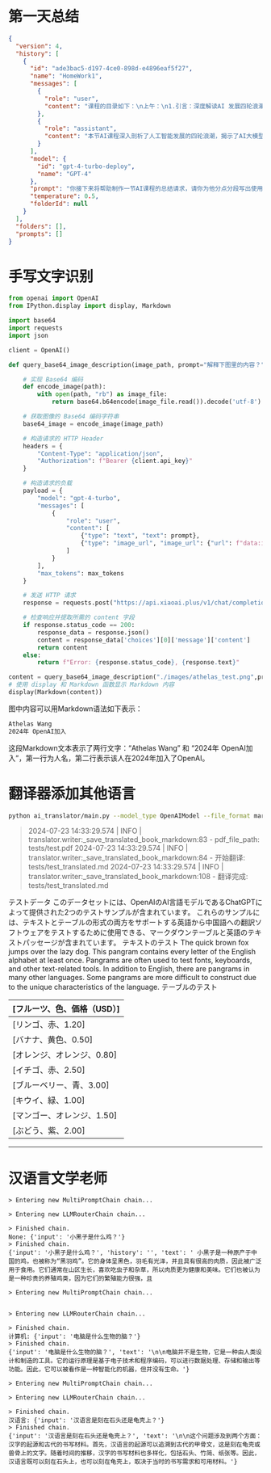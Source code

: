 # 第一天总结

```json
{
  "version": 4,
  "history": [
    {
      "id": "ade3bac5-d197-4ce0-898d-e4896eaf5f27",
      "name": "HomeWork1",
      "messages": [
        {
          "role": "user",
          "content": "课程的目录如下：\n上午：\n1.引言：深度解读AI 发展四轮浪潮\n2.AI 大模型技术四阶技术总览\n\t• 提示工程（Prompt Engineering）\n\t• AI智能体（Agents）\n\t• 大模型微调（Fine-tuning）\n\t• 预训练技术（Pre-training）\n3.生成式人工智能前沿研究\n\t• OpenAIGPTs 与Assistants API 介绍\n\t• Google Gemini 大模型介绍\n\t• AI大模型技术未来发展趋势与挑战\n4.AI大模型创投与应用案例研究\n\n下午：\n1.初探大模型:起源与发展\n\t• 预热篇:解码注意力机制(Attention) \n\t• 变革里程碑:Transformer的崛起\n\t• 走向不同:GPT与Bert的选择\n2.GPT 模型家族:从始至今\n\t• 从GPT-1到GPT-3.5: 一路的⻛云变幻\n\t• ChatGPT: 赢在哪里\n\t• GPT-4: 一个新的开始\n3.提示学习(Prompt Learning) \n\t• 思维链(Chain-of-Thought, CoT): 开山之作\n\t• 自洽性(Self-Consistency): 多路径推理\n\t• 思维树(Tree-of-Thoughts, ToT): 续写佳话\n4.基于GPT 的提示工程最佳实践\n5.Playground Chat: 实践 GPT 大模型提示工程"
        },
        {
          "role": "assistant",
          "content": "本节AI课程深入剖析了人工智能发展的四轮浪潮，揭示了AI大模型技术的核心组成部分，包括提示工程、AI智能体、模型微调和预训练技术。课程还探讨了生成式AI的最新研究进展，包括OpenAI的GPTs和Assistants API，Google的Gemini大模型，以及AI大模型技术面临的未来趋势和挑战。此外，还涉及了AI大模型在创投和应用案例中的实际运用。\n\n下午部分重点介绍了大模型的起源与发展，包括注意力机制、Transformer架构的重要性，以及GPT和Bert两种不同路径的演进。GPT模型家族的发展历程和ChatGPT的成功要素，以及GPT-4的新起点也被详细讲解。进一步地，课程深入了解了提示学习，包括思维链、自洽性和思维树等概念。最后，通过基于GPT的提示工程最佳实践和Playground Chat实践活动，使学员能够将理论知识应用于实际操作中。"
        }
      ],
      "model": {
        "id": "gpt-4-turbo-deploy",
        "name": "GPT-4"
      },
      "prompt": "你接下来将帮助制作一节AI课程的总结请求，请你为他分点分段写出使用书面语言构成的总结，不要啰嗦，不要照抄，不要使用首先，其次等词语",
      "temperature": 0.5,
      "folderId": null
    }
  ],
  "folders": [],
  "prompts": []
}
```

# 手写文字识别
[](./openai_api/images/athelas_test.png)

```python
from openai import OpenAI
from IPython.display import display, Markdown

import base64
import requests
import json

client = OpenAI()

def query_base64_image_description(image_path, prompt="解释下图里的内容？", max_tokens=1000):

    # 实现 Base64 编码
    def encode_image(path):
        with open(path, "rb") as image_file:
            return base64.b64encode(image_file.read()).decode('utf-8')

    # 获取图像的 Base64 编码字符串
    base64_image = encode_image(image_path)

    # 构造请求的 HTTP Header
    headers = {
        "Content-Type": "application/json",
        "Authorization": f"Bearer {client.api_key}"
    }

    # 构造请求的负载
    payload = {
        "model": "gpt-4-turbo",
        "messages": [
            {
                "role": "user",
                "content": [
                    {"type": "text", "text": prompt},
                    {"type": "image_url", "image_url": {"url": f"data:image/jpeg;base64,{base64_image}"}}
                ]
            }
        ],
        "max_tokens": max_tokens
    }

    # 发送 HTTP 请求
    response = requests.post("https://api.xiaoai.plus/v1/chat/completions", headers=headers, json=payload)

    # 检查响应并提取所需的 content 字段
    if response.status_code == 200:
        response_data = response.json()
        content = response_data['choices'][0]['message']['content']
        return content
    else:
        return f"Error: {response.status_code}, {response.text}"

content = query_base64_image_description("./images/athelas_test.png",prompt="使用MarkDown解释下图里的内容？")
# 使用 display 和 Markdown 函数显示 Markdown 内容
display(Markdown(content))
```

图中内容可以用Markdown语法如下表示：

```markdown
Athelas Wang  
2024年 OpenAI加入
```

这段Markdown文本表示了两行文字：“Athelas Wang” 和 “2024年 OpenAI加入”，第一行为人名，第二行表示该人在2024年加入了OpenAI。

# 翻译器添加其他语言
```bash
python ai_translator/main.py --model_type OpenAIModel --file_format markdown --book tests/test.pdf --openai_model gpt-3.5-turbo --target_language 日文
```

> 2024-07-23 14:33:29.574 | INFO     | translator.writer:_save_translated_book_markdown:83 - pdf_file_path: tests/test.pdf
> 2024-07-23 14:33:29.574 | INFO     | translator.writer:_save_translated_book_markdown:84 - 开始翻译: tests/test_translated.md
> 2024-07-23 14:33:29.574 | INFO     | translator.writer:_save_translated_book_markdown:108 - 翻译完成: tests/test_translated.md

テストデータ
このデータセットには、OpenAIのAI言語モデルであるChatGPTによって提供された2つのテストサンプルが含まれています。
これらのサンプルには、テキストとテーブルの形式の両方をサポートする英語から中国語への翻訳ソフトウェアをテストするために使用できる、マークダウンテーブルと英語のテキストパッセージが含まれています。
テキストのテスト
The quick brown fox jumps over the lazy dog. This pangram contains every letter of the English
alphabet at least once. Pangrams are often used to test fonts, keyboards, and other text-related
tools. In addition to English, there are pangrams in many other languages. Some pangrams are more
difficult to construct due to the unique characteristics of the language.
テーブルのテスト

| [フルーツ、色、価格（USD）] |
| --- |
| [リンゴ、赤、1.20] |
| [バナナ、黄色、0.50] |
| [オレンジ、オレンジ、0.80] |
| [イチゴ、赤、2.50] |
| [ブルーベリー、青、3.00] |
| [キウイ、緑、1.00] |
| [マンゴー、オレンジ、1.50] |
| [ぶどう、紫、2.00] |

---

# 汉语言文学老师
```
> Entering new MultiPromptChain chain...

> Entering new LLMRouterChain chain...

> Finished chain.
None: {'input': '小黑子是什么鸡？'}
> Finished chain.
{'input': '小黑子是什么鸡？', 'history': '', 'text': ' 小黑子是一种原产于中国的鸡，也被称为“黑羽鸡”。它的身体呈黑色，羽毛有光泽，并且具有很高的肉质，因此被广泛用于食用。它们通常在山区生长，喜欢吃虫子和杂草，所以肉质更为健康和美味。它们也被认为是一种珍贵的养殖鸡类，因为它们的繁殖能力很强，且
```

```
> Entering new MultiPromptChain chain...


> Entering new LLMRouterChain chain...

> Finished chain.
计算机: {'input': '电脑是什么生物的脑？'}
> Finished chain.
{'input': '电脑是什么生物的脑？', 'text': '\n\n电脑并不是生物，它是一种由人类设计和制造的工具。它的运行原理是基于电子技术和程序编码，可以进行数据处理、存储和输出等功能。因此，它可以被看作是一种智能化的机器，但并没有生命。'}
```

```
> Entering new MultiPromptChain chain...

> Entering new LLMRouterChain chain...

> Finished chain.
汉语言: {'input': '汉语言是刻在石头还是龟壳上？'}
> Finished chain.
{'input': '汉语言是刻在石头还是龟壳上？', 'text': '\n\n这个问题涉及到两个方面：汉字的起源和古代的书写材料。首先，汉语言的起源可以追溯到古代的甲骨文，这是刻在龟壳或兽骨上的文字。随着时间的推移，汉字的书写材料也多样化，包括石头、竹简、纸张等。因此，汉语言既可以刻在石头上，也可以刻在龟壳上，取决于当时的书写需求和可用材料。'}
```

